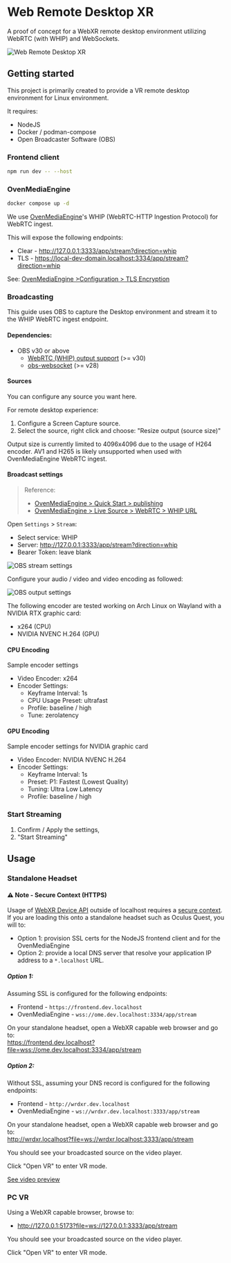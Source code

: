 # Web Remote Desktop XR

A proof of concept for a WebXR remote desktop environment utilizing WebRTC (with WHIP) and WebSockets.

![Web Remote Desktop XR](./documents/header.jpg)


## Getting started

This project is primarily created to provide a VR remote desktop environment for Linux environment.

It requires:
- NodeJS
- Docker / podman-compose
- Open Broadcaster Software (OBS)

### Frontend client

```bash 
npm run dev -- --host 
```

### OvenMediaEngine

```bash
docker compose up -d
```

We use [OvenMediaEngine](https://airensoft.gitbook.io/ovenmediaengine/live-source/webrtc)'s WHIP (WebRTC-HTTP Ingestion Protocol) for WebRTC ingest.

This will expose the following endpoints:

- Clear - http://127.0.0.1:3333/app/stream?direction=whip
- TLS - https://local-dev-domain.localhost:3334/app/stream?direction=whip

See: [OvenMediaEngine >Configuration > TLS Encryption](https://airensoft.gitbook.io/ovenmediaengine/configuration/tls-encryption)

### Broadcasting

This guide uses OBS to capture the Desktop environment and stream it to the WHIP WebRTC ingest endpoint.

#### Dependencies:

- OBS v30 or above
  - [WebRTC (WHIP) output support](https://github.com/obsproject/obs-studio/pull/7926#event-10054225384) (>= v30)
  - [obs-websocket](https://github.com/obsproject/obs-websocket) (>= v28)

#### Sources

You can configure any source you want here.

For remote desktop experience:
1. Configure a Screen Capture source.
2. Select the source, right click and choose: "Resize output (source size)"

Output size is currently limited to 4096x4096 due to the usage of H264 encoder. AV1 and H265 is likely unsupported when used with OvenMediaEngine WebRTC ingest.

#### Broadcast settings

> Reference:
> - [OvenMediaEngine > Quick Start > publishing](https://airensoft.gitbook.io/ovenmediaengine/quick-start#publishing)
> - [OvenMediaEngine > Live Source > WebRTC > WHIP URL](https://airensoft.gitbook.io/ovenmediaengine/live-source/webrtc#whip-url)

Open `Settings` > `Stream`:
- Select service: WHIP
- Server: http://127.0.0.1:3333/app/stream?direction=whip
- Bearer Token: leave blank

![OBS stream settings](documents/obs-settings-stream.png)

Configure your audio / video and video encoding as followed:

![OBS output settings](documents/obs-settings-output.png)

The following encoder are tested working on Arch Linux on Wayland with a NVIDIA RTX graphic card:
- x264 (CPU)
- NVIDIA NVENC H.264 (GPU)

#### CPU Encoding
Sample encoder settings
- Video Encoder: x264
- Encoder Settings:
  - Keyframe Interval: 1s
  - CPU Usage Preset: ultrafast
  - Profile: baseline / high
  - Tune: zerolatency

#### GPU Encoding

Sample encoder settings for NVIDIA graphic card
- Video Encoder: NVIDIA NVENC H.264
- Encoder Settings:
  - Keyframe Interval: 1s
  - Preset: P1: Fastest (Lowest Quality)
  - Tuning: Ultra Low Latency
  - Profile: baseline / high

### Start Streaming

1. Confirm / Apply the settings,
2. "Start Streaming"

## Usage

### Standalone Headset

#### ⚠️ Note - Secure Context (HTTPS)

Usage of [WebXR Device API](https://developer.mozilla.org/en-US/docs/Web/API/WebXR_Device_API) outside of localhost requires a [secure context](https://developer.mozilla.org/en-US/docs/Web/Security/Secure_Contexts).  
If you are loading this onto a standalone headset such as Oculus Quest, you will to:
- Option 1: provision SSL certs for the NodeJS frontend client and for the OvenMediaEngine
- Option 2: provide a local DNS server that resolve your application IP address to a `*.localhost` URL.

##### Option 1:
Assuming SSL is configured for the following endpoints:
- Frontend - `https://frontend.dev.localhost`
- OvenMediaEngine - `wss://ome.dev.localhost:3334/app/stream`

On your standalone headset, open a WebXR capable web browser and go to:  
https://frontend.dev.localhost?file=wss://ome.dev.localhost:3334/app/stream

##### Option 2:
Without SSL, assuming your DNS record is configured for the following endpoints:

- Frontend - `http://wrdxr.dev.localhost`
- OvenMediaEngine - `ws://wrdxr.dev.localhost:3333/app/stream`

On your standalone headset, open a WebXR capable web browser and go to:  
http://wrdxr.localhost?file=ws://wrdxr.localhost:3333/app/stream

You should see your broadcasted source on the video player.

Click "Open VR" to enter VR mode.

[See video preview](https://github.com/user-attachments/assets/6268ff89-c110-4342-bff3-b1fc075d6927)

### PC VR

Using a WebXR capable browser, browse to:
- http://127.0.0.1:5173?file=ws://127.0.0.1:3333/app/stream

You should see your broadcasted source on the video player.

Click "Open VR" to enter VR mode.

